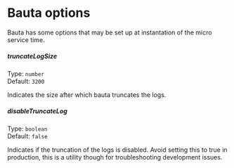 # Bauta options

Bauta has some options that may be set up at instantation of the micro service time. 


##### truncateLogSize

Type: `number`\
Default: `3200`

Indicates the size after which bauta truncates the logs.



##### disableTruncateLog

Type: `boolean`\
Default: `false`

Indicates if the truncation of the logs is disabled. Avoid setting this to true in production, this is a utility though for troubleshooting development issues.
